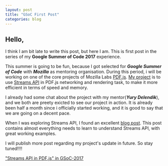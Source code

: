 ```yaml
---
layout: post
title: "GSoC First Post"
categories: blog
---
```


## Hello,

I think I am bit late to write this post, but here I am. This is first post in the series of my **Google Summer of Code 2017** experience.

This summer is going to be fun, because I got selected for **_Google Summer of Code_** with
**_Mozilla_** as mentoring organisation. During this period, i will be working on one of the core projects of Mozilla Labs [PDF.js](https://github.com/mozilla/pdf.js). [My project](https://github.com/mozilla/pdf.js/projects/4) is to use [Streams API](https://github.com/whatwg/streams) in PDF.js networking and rendering task, to make it more efficient in terms of speed and memory.

I already had some chat about the project with my mentor(**_Yury Delendik_**), and we both are
preety exicted to see our project in action. It is already been half a month since i officially started working, and it is good to say that we are going on a decent pace.

When I was exploring Streams API, I found an excellent [blog post](https://jakearchibald.com/2016/streams-ftw/). This post contains almost everything needs to learn to understand Streams API, with great working examples.

I will publish more post regarding my project's update in future. So stay tuned!!!!

<a markdown="0" href="https://summerofcode.withgoogle.com/projects/#5056427950342144" class="btn btn-success">"Streams API in PDF.js" in GSoC-2017</a>
